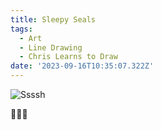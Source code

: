 ```yaml
---
title: Sleepy Seals
tags:
  - Art
  - Line Drawing
  - Chris Learns to Draw
date: '2023-09-16T10:35:07.322Z'
---
```


![Ssssh](https://res.cloudinary.com/cpadilla/image/upload/v1694802440/chrisdpadilla/blog/art/sleepysealsmed.jpg)

🤫🦭😴
